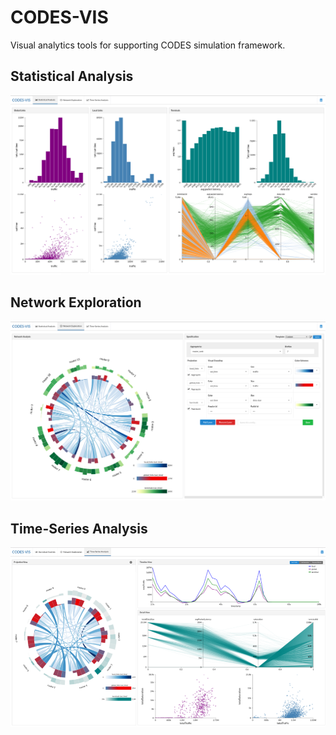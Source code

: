 # CODES-VIS
Visual analytics tools for supporting CODES simulation framework.

## Statistical Analysis
![Alt text](/ui/image/stats.png?raw=true "Statistical Analysis")

## Network Exploration
![Alt text](/ui/image/network.png?raw=true "Network Exploration")

## Time-Series Analysis
![Alt text](/ui/image/tseries.png?raw=true "Time-Series Analysis")
